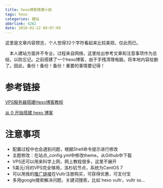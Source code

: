 ```yaml
---
title: hexo博客搭建小结
tags: hexo
categories: 建站
abbrlink: 4262
date: 2018-02-22 08:07:09
---
```


 这里是文章内容预览，个人觉得32个字符看起来比较美观，仅此而已。
 <!--more-->

 　本人建站方面并不专业，过程来自网络，这里给出参考文章和注意事项作为总结，以防忘记。之前搭建了一个hexo博客，由于手残清理电脑，将本地内容给删了。因此，备份！备份！备份！重要的事情要记得！
# 参考链接

[VPS服务器搭建Hexo博客教程](https://www.hellolvs.com/hexo/)

[从 0 开始搭建 hexo 博客](https://eliyar.biz/how_to_build_hexo_blog/)

# 注意事项

- 配置过程中也会遇到问题，根据Shell命令提示进行修改
- 主题修改：在站点_config.yml中修改theme。从Github中下载
- VPS还可以用来科学上网，网上教程很多，这里不展开
- 5美元/月的VPS完全够用，洛杉矶节点，系统为CentOS 7
- 可以用我的[推广链接](https://www.vultr.com/?ref=7212869)在Vultr注册购买，可获得优惠，可支付宝
- 多用google搜索解决问题，关键词搜索，比如 hexo vultr，vultr ss...